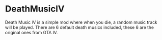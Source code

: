 # DeathMusicIV
Death Music IV is a simple mod where when you die, a random music track will be played. There are 6 default death musics included, these 6 are the original ones from GTA IV. 
